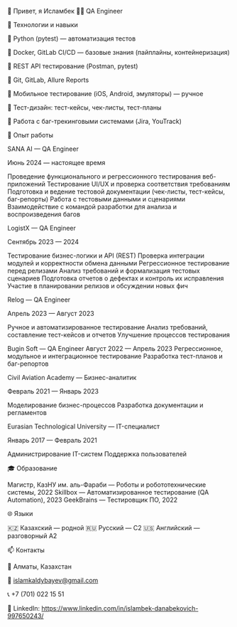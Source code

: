 👋 Привет, я Исламбек
🧑‍💻 QA Engineer

🔧 Технологии и навыки

🐍 Python (pytest) — автоматизация тестов

🐳 Docker, GitLab CI/CD — базовые знания (пайплайны, контейнеризация)

🧪 REST API тестирование (Postman, pytest)

🧰 Git, GitLab, Allure Reports

📱 Мобильное тестирование (iOS, Android, эмуляторы) — ручное

📄 Тест-дизайн: тест-кейсы, чек-листы, тест-планы

🚨 Работа с баг-трекинговыми системами (Jira, YouTrack)

💼 Опыт работы

SANA AI — QA Engineer

Июнь 2024 — настоящее время

Проведение функционального и регрессионного тестирования веб-приложений
Тестирование UI/UX и проверка соответствия требованиям
Подготовка и ведение тестовой документации (чек-листы, тест-кейсы, баг-репорты)
Работа с тестовыми данными и сценариями
Взаимодействие с командой разработки для анализа и воспроизведения багов

LogistX — QA Engineer

Сентябрь 2023 — 2024

Тестирование бизнес-логики и API (REST)
Проверка интеграции модулей и корректности обмена данными
Регрессионное тестирование перед релизами
Анализ требований и формализация тестовых сценариев
Подготовка отчетов о дефектах и контроль их исправления
Участие в планировании релизов и обсуждении новых фич

Relog — QA Engineer

Апрель 2023 — Август 2023

Ручное и автоматизированное тестирование
Анализ требований, составление тест-кейсов и отчетов
Улучшение процессов тестирования

Bugin Soft — QA Engineer
Август 2022 — Апрель 2023
Регрессионное, модульное и интеграционное тестирование
Разработка тест-планов и баг-репортов

Civil Aviation Academy — Бизнес-аналитик

Февраль 2021 — Январь 2023

Моделирование бизнес-процессов
Разработка документации и регламентов

Eurasian Technological University — IT-специалист

Январь 2017 — Февраль 2021

Администрирование IT-систем
Поддержка пользователей

🎓 Образование

Магистр, КазНУ им. аль-Фараби — Роботы и робототехнические системы, 2022
Skillbox — Автоматизированное тестирование (QA Automation), 2023
GeekBrains — Тестировщик ПО, 2022

🌐 Языки

🇰🇿 Казахский — родной
🇷🇺 Русский — C2
🇺🇸 Английский — разговорный A2

📫 Контакты

📍 Алматы, Казахстан

📧 islamkaldybayev@gmail.com

📞 +7 (701) 022 15 51

💼 LinkedIn: https://www.linkedin.com/in/islambek-danabekovich-997650243/
